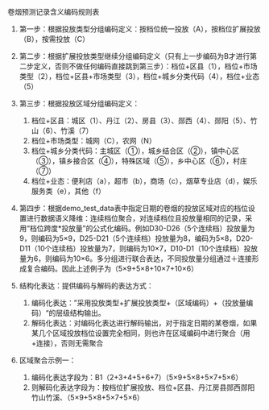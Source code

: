 卷烟预测记录含义编码规则表

1. 第一步：根据投放类型分组编码定义：按档位统一投放（A），按档位扩展投放（B），按需投放（C）

2. 第二步：根据扩展投放类型继续分组编码定义（只有上一步编码为B才进行第二步定义，否则不做任何编码直接跳到第三步）：档位+区县（1），档位+市场类型（2），档位+区县+市场类型（3），档位+城乡分类代码（4），档位+业态（5）

3. 第三步：根据投放区域分组编码定义：
   1. 档位+区县：城区（1）、丹江（2）、房县（3）、郧西（4）、郧阳（5）、竹山（6）、竹溪（7）
   2. 档位+市场类型：城网（C），农网（N）
   3. 档位+城乡分类代码：主城区（①），城乡结合区（②），镇中心区（③），镇乡接合区（④），特殊区域（⑤），乡中心区（⑥），村庄（⑦）
   4. 档位+业态：便利店（a），超市（b），商场（c），烟草专业店（d），娱乐服务类（e），其他（f）
4. 第四步：根据demo_test_data表中指定日期的卷烟的投放区域对应的档位设置进行数据语义降维：连续档位聚合，对连续档位且投放量相同的记录，采用“档位跨度*投放量”的公式化编码。例如D30-D26（5个连续档）投放量为9，则编码为5×9，D25-D21（5个连续档）投放量为8，编码为5×8，D20-D11（10个连续档）投放量为7，则编码为10×7，D10-D1（10个连续档）投放量为6，则编码为10×6。多分组进行联合表达，不同投放量分组通过＋连接形成复合编码。因此上述例子为（5×9+5×8+10×7+10×6）
5. 结构化表达：提供编码与解码的表达方式：
   1. 编码化表达：”采用投放类型+扩展投放类型+（区域编码）+（投放量编码）“的层级结构输出。
   2. 解码化表达：对编码化表达进行解码输出，对于指定日期的某卷烟，如果某几个区域投放档位设置完全相同，则也许在区域编码中进行聚合（用+连接），否则无需聚合
6. 区域聚合示例一：
   1. 编码化表达字段为：B1（2+3+4+5+6+7）（5×9+5×8+5×7+5×6）
   2. 则解码化表达字段为：按档位扩展投放、档位+区县、丹江房县郧西郧阳竹山竹溪、（5×9+5×8+5×7+5×6）